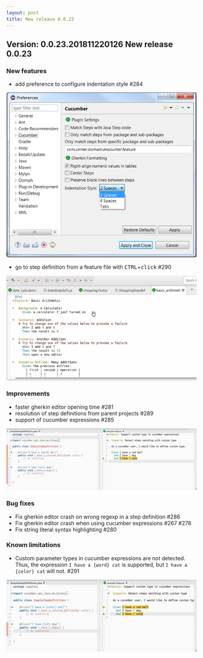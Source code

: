 ```yaml
---
layout: post
title: New release 0.0.23
---
```

Version: 0.0.23.201811220126 
New release 0.0.23
---

### New features

 * add preference to configure indentation style #284

![Indentation preference](/images/_posts/2018-11-22/indentation_preference.png)

 * go to step definition from a feature file with <kbd>CTRL</kbd>+<kbd>click</kbd> #290

![Go to step definition](/images/_posts/2018-11-22/goto_ctrl_click.gif)

### Improvements

 * faster gherkin editor opening time #281  
 * resolution of step definitions from parent projects #289 
 * support of cucumber expressions #285

![Support cucumber expression](/images/_posts/2018-11-22/cucumber_expression.png)

### Bug fixes

 * Fix gherkin editor crash on wrong regexp in a step definition #286
 * Fix gherkin editor crash when using cucumber expressions #267 #278
 * Fix string literal syntax highlighting #280

### Known limitations

 * Custom parameter types in cucumber expressions are not detected. Thus, the expression `I have a {word} cat` is supported, but `I have a {color} cat` will not. #291 

![Support cucumber expression limitation](/images/_posts/2018-11-22/cucumber_expression_limitation.png)
